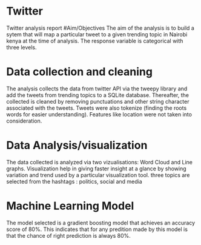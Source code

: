 # Twitter
Twitter analysis report
#Aim/Objectives
The aim of the analysis is to build a sytem that will map a particular tweet to a given trending topic in Nairobi kenya at the time of analysis. The response variable is categorical with three levels.
# Data collection and cleaning
The analysis collects the data from twitter API via the tweepy library and add the tweets from trending topics to a SQLite database. Thereafter, the collected is cleaned by removing punctuations and other string character associated with the tweets. Tweets were also tokenize (finding the roots words for easier understanding). Features like location were not taken into consideration.
# Data Analysis/visualization
 The data collected is analyzed via two vizualisations: Word Cloud and Line graphs. Visualization help in giving faster insight at a glance by showing variation and trend used by a particular visualization tool.
three topics are selected from the hashtags : politics, social and media

# Machine Learning Model
The model selected is a gradient boosting model that achieves an accuracy score of 80%. This indicates that for any predition made by this model is that the chance of right prediction is always 80%.
